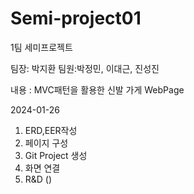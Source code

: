# Semi-project01
1팀 세미프로젝트

팀장: 박지환
팀원:박정민, 이대근, 진성진

내용 : MVC패턴을 활용한 신발 가게 WebPage

2024-01-26
  1. ERD,EER작성
  2. 페이지 구성
  3. Git Project 생성
  4. 화면 연결
  5. R&D ()




